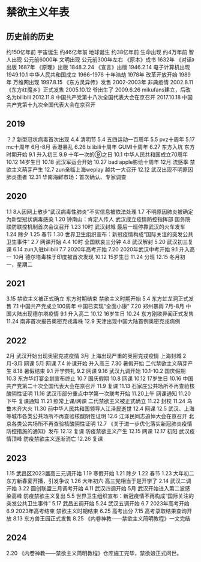 # 禁欲主义年表
## 历史前的历史
约150亿年前 宇宙诞生
约46亿年前 地球诞生
约38亿年前 生命出现
约4万年前 智人出现
公元前6000年 文明出现
公元前300年左右 《原本》成书
1632年 《对话》出版
1687年 《原理》出版
1848.2.24 《宣言》出版
1946.2.14 电子计算机出现
1949.10.1 中华人民共和国成立
1966-1976 十年浩劫
1978年 改革开放开始
1989年 万维网出现
1997.8.15 《东方灵异传》发售
2002-2003年 非典疫情
2002.8.11 《东方红魔乡》正式发售
2005.10.12 爷出生了
2009.6.26 mikufans建立，后改名为bilibili
2012.11.8 中国共产党第十八次全国代表大会在京召开
2017.10.18 中国共产党第十九次全国代表大会在京召开
## 2019
？.? 新型冠状病毒首次出现
4.4 清明节
5.4 五四运动一百周年
5.5 pvz十周年
5.17 mc十周年
6月-8月 香港暴乱
6.26 bilibili十周年 GUMI十周年
6.27 东方入坑 东方时期开始
9.1 升入初三
9.9 十年一次的⑨之日
10.1 中华人民共和国成立70周年
10.12 14岁生日
10.18 武汉军运会开始
10.27 bad apple影绘十周年
12月 流感季 禁欲主义萌芽产生
12.7 zun亲临上海weplay  越共一大召开
12.12 武汉出现不明原因肺炎患者
12.31 华南海鲜市场：首次确认、专家调查
## 2020
1.1 8人因网上散步“武汉病毒性肺炎”不实信息被依法处理
1.7 不明原因肺炎被确定为新型冠状病毒感染
1.20 钟南山：肯定人传人 武汉成立疫情防控指挥部 国务院联防联控机制首次会议召开
1.23 10时 武汉封城 最后一班停靠武汉的火车发车
1.24 除夕
1.25 春节
1.30 世界卫生组织宣布：新冠疫情构成“国际关注的突发公共卫生事件”
2.7 网课开始
4.4 10时 全国默哀三分钟
4.8 武汉解封
5.20 武汉初三复课
6.14 zun入驻bilibili
7.7 2020年高考开始
7.20 2020年武汉中考开始
9.1 升入高一
10月 德尔塔毒株于印度被首次发现
10.12 15岁生日
11.24 分班
12.15 冬月初一，星期二
## 2021
3.15 禁欲主义被正式确立 东方时期结束 禁欲主义时期开始
5.4 东方虹龙洞正式发售
7.1 中国共产党成立100周年 中国已实现“全面小康”
7.20 郑州暴雨
7月-8月 中国大陆出现德尔塔疫情
9.1 升入高二
10.12 16岁生日
10.24 东方刚欲异闻正式发售
11.24 南非首次报告奥密克戎毒株 
12.9 天津出现中国大陆首例奥密克戎病例
## 2022
2月 武汉开始出现奥密克戎疫情
3月 上海出现严重的奥密克戎疫情 上海封城
2月-3月 网课
5月 网课
7.4 补课开始 升入高三
7.30 暑假开始 二代禁欲主义萌芽产生
8.18 暑假结束
9.1 开学典礼
9.2 网课
9.16 武汉九调开始
10.1-10.2 国庆假期
10.3 东方华灯宴企划宣布终止
10.7 国庆假期
10.8 网课
10.12 17岁生日
10.16 中国共产党第二十次全国代表大会在京召开
11.9 复课
11.13 石家庄公共场所不再查验核酸阴性证明
11.16 武汉市部分重点中学第一次联考开始
11.20上午 网课通知
11.20下午 复课通知
11.21 照常上课/网课 二代禁欲主义被正式确立
11.22 封校
11.24 乌鲁木齐大火
11.30 前中华人民共和国领导人江泽民逝世
12.4 网课
12.5 武汉、上海等城市各类公共场所不再查验核酸阴性证明
12.6 江泽民同志追悼大会在京召开 北京各类公共场所不再查验核酸阴性证明
12.7 《关于进一步优化落实新冠肺炎疫情防控措施的通知》发布
12.12 复课 防疫禁欲主义产生
12.15 网课
12.17 初阳 武汉疫情顶峰 防疫禁欲主义逐渐消亡
12.26 复课
## 2023
1.15 武昌区2023届高三元调开始
1.19 寒假开始
1.21 除夕
1.22 春节
1.23 大年初二 东方新春宴开播，引发争议
1.26 大年初六 高三党相当于是开学了
2.14 武汉二调开始
3.22 圆创联盟三月调考开始
4.11 武汉四调开始
5月 武汉开始进入第二波感染高峰 防疫禁欲主义复出
5.5 世界卫生组织宣布：新冠疫情不再构成“国际关注的突发公共卫生事件”
5.17 武昌五调开始
5.24 武汉五调开始
6.7 2023年高考开始
6.9 2023年高考结束 禁欲主义时期结束
6.25 高考出分
7.15 高考录取结果查询开放
8.13 东方兽王园正式发售
8.25 《内卷神教——禁欲主义简明教程》一文完结
## 2024
2.20 《内卷神教——禁欲主义简明教程》仓库施工完毕，禁欲娘正式问世。
